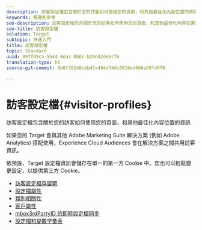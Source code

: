 ```yaml
---
description: 訪客設定檔包含關於您的訪客如何使用您的頁面，和其他最佳化內容位置的資訊
keywords: 概覽和參考
seo-description: 訪客設定檔包含關於您的訪客如何使用您的頁面，和其他最佳化內容位置的資訊
seo-title: 訪客設定檔
solution: Target
subtopic: 快速入門
title: 訪客設定檔
topic: Standard
uuid: 09ffd9ca-5544-4ea1-bb0c-b20e42e6bcf6
translation-type: ht
source-git-commit: 9b8f39240cbbd7a494d74dc0016ed666a58fd870

---
```



# 訪客設定檔{#visitor-profiles}

訪客設定檔包含關於您的訪客如何使用您的頁面，和其他最佳化內容位置的資訊

如果您的 Target 會與其他 Adobe Marketing Suite 解決方案 (例如 Adobe Analytics) 搭配使用，Experience Cloud Audiences 會在解決方案之間共用訪客資訊。

依預設，Target 設定檔資訊會儲存在單一的第一方 Cookie 中。您也可以輕鬆變更設定，以提供第三方 Cookie。

- [訪客設定檔存留期](visitor-profile-lifetime.md)
- [設定檔屬性](profile-parameters.md)
- [類別相關性](category-affinity.md)
- [客戶屬性](working-with-customer-attributes.md)
- [mbox3rdPartyID 的即時設定檔同步](3rd-party-id.md)
- [設定檔和變數字彙表](variables-profiles-parameters-methods.md)
